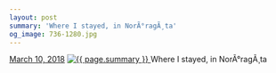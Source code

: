 ```yaml
---
layout: post
summary: 'Where I stayed, in NorÃ°ragÃ¸ta'
og_image: 736-1280.jpg
---
```


<p>
  <time>
    <a href="/736">March 10, 2018</a>
  </time>
  <a href="/736">
    <img src="{{ site.assets_url }}/736-640.jpg" srcset="{{ site.assets_url }}/736-320.jpg 320w, {{ site.assets_url }}/736-640.jpg 640w, {{ site.assets_url }}/736-960.jpg 960w, {{ site.assets_url }}/736-1280.jpg 1280w" sizes="(min-width: 700px) 50vw, calc(100vw - 2rem)" alt="{{ page.summary }}" />
  </a>
  <span>Where I stayed, in NorÃ°ragÃ¸ta</span>
</p>
